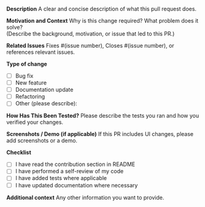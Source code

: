 **Description**
A clear and concise description of what this pull request does.

**Motivation and Context**
Why is this change required? What problem does it solve?  
(Describe the background, motivation, or issue that led to this PR.)

**Related Issues**
Fixes #(issue number), Closes #(issue number), or references relevant issues.

**Type of change**
- [ ] Bug fix
- [ ] New feature
- [ ] Documentation update
- [ ] Refactoring
- [ ] Other (please describe):

**How Has This Been Tested?**
Please describe the tests you ran and how you verified your changes.

**Screenshots / Demo (if applicable)**
If this PR includes UI changes, please add screenshots or a demo.

**Checklist**
- [ ] I have read the contribution section in README
- [ ] I have performed a self-review of my code
- [ ] I have added tests where applicable
- [ ] I have updated documentation where necessary

**Additional context**
Any other information you want to provide.
